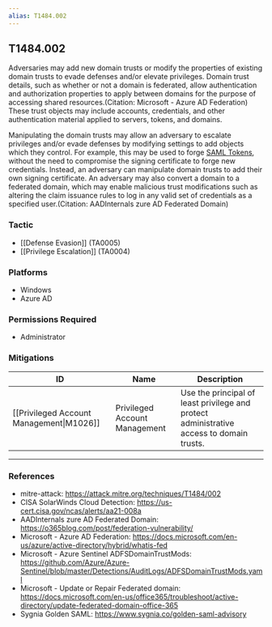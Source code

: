 ```yaml
---
alias: T1484.002
---
```


## T1484.002

Adversaries may add new domain trusts or modify the properties of existing domain trusts to evade defenses and/or elevate privileges. Domain trust details, such as whether or not a domain is federated, allow authentication and authorization properties to apply between domains for the purpose of accessing shared resources.(Citation: Microsoft - Azure AD Federation) These trust objects may include accounts, credentials, and other authentication material applied to servers, tokens, and domains.

Manipulating the domain trusts may allow an adversary to escalate privileges and/or evade defenses by modifying settings to add objects which they control. For example, this may be used to forge [SAML Tokens](https://attack.mitre.org/techniques/T1606/002), without the need to compromise the signing certificate to forge new credentials. Instead, an adversary can manipulate domain trusts to add their own signing certificate. An adversary may also convert a domain to a federated domain, which may enable malicious trust modifications such as altering the claim issuance rules to log in any valid set of credentials as a specified user.(Citation: AADInternals zure AD Federated Domain) 


### Tactic
- [[Defense Evasion]] (TA0005)
- [[Privilege Escalation]] (TA0004)

### Platforms
- Windows
- Azure AD

### Permissions Required
- Administrator

### Mitigations

| ID | Name | Description |
| --- | --- | --- |
| [[Privileged Account Management\|M1026]] | Privileged Account Management | Use the principal of least privilege and protect administrative access to domain trusts. |


---
### References

- mitre-attack: https://attack.mitre.org/techniques/T1484/002
- CISA SolarWinds Cloud Detection: https://us-cert.cisa.gov/ncas/alerts/aa21-008a
- AADInternals zure AD Federated Domain: https://o365blog.com/post/federation-vulnerability/
- Microsoft - Azure AD Federation: https://docs.microsoft.com/en-us/azure/active-directory/hybrid/whatis-fed
- Microsoft - Azure Sentinel ADFSDomainTrustMods: https://github.com/Azure/Azure-Sentinel/blob/master/Detections/AuditLogs/ADFSDomainTrustMods.yaml
- Microsoft - Update or Repair Federated domain: https://docs.microsoft.com/en-us/office365/troubleshoot/active-directory/update-federated-domain-office-365
- Sygnia Golden SAML: https://www.sygnia.co/golden-saml-advisory
